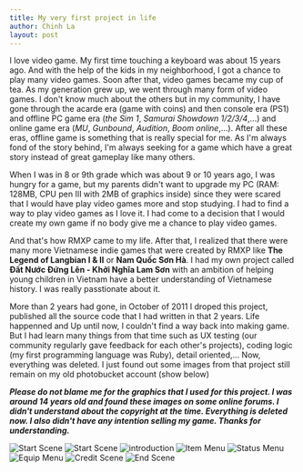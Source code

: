 ```yaml
---
title: My very first project in life
author: Chinh La
layout: post
---
```



I love video game. My first time touching a keyboard was about 15 years ago. And with the help of the kids in my neighborhood, I got a chance to play many video games. Soon after that, video games became my cup of tea. As my generation grew up, we went through many form of video games. I don't know much about the others but in my community, I have gone through the acarde era (game with coins) and then console era (PS1) and offline PC game era (_the Sim 1_, _Samurai Showdown 1/2/3/4_,...) and online game era (_MU_, _Gunbound_, _Audition_, _Boom online_,...). After all these eras, offline game is something that is really special for me. As I'm always fond of the story behind, I'm always seeking for a game which have a great story instead of great gameplay like many others.

When I was in 8 or 9th grade which was about 9 or 10 years ago, I was hungry for a game, but my parents didn't want to upgrade my PC (RAM: 128MB, CPU pen III with 2MB of graphics inside) since they were scared that I would have play video games more and stop studying. I had to find a way to play video games as I love it. I had come to a decision that I would create my own game if no body give me a chance to play video games.

And that's how RMXP came to my life. After that, I realized that there were many more Vietnamese indie games that were created by RMXP like **The Legend of Langbian I & II** or **Nam Quốc Sơn Hà**. I had my own project called **Đất Nước Đứng Lên - Khởi Nghĩa Lam Sơn** with an ambition of helping young children in Vietnam have a better understanding of Vietnamese history. I was really passtionate about it.

More than 2 years had gone, in October of 2011 I droped this project, published all the source code that I had written in that 2 years. Life happenned and Up until now, I couldn't find a way back into making game. But I had learn many things from that time such as UX testing (our community regularly gave feedback for each other's projects), coding logic (my first programming language was Ruby), detail oriented,... Now, everything was deleted. I just found out some images from that project still remain on my old photobucket account (show below)

__*Please do not blame me for the graphics that I used for this project. I was around 14 years old and found these images on some online forums. I didn't understand about the copyright at the time. Everything is deleted now. I also didn't have any intention selling my game. Thanks for understanding.*__

![Start Scene](/assests/images/2018-11-09-first-project/start1.JPG)
![Start Scene](/assests/images/2018-11-09-first-project/start2.JPG)
![introduction](/assests/images/2018-11-09-first-project/gt1.PNG)
![Item Menu](/assests/images/2018-11-09-first-project/Item.PNG)
![Status Menu](/assests/images/2018-11-09-first-project/Status.PNG)
![Equip Menu](/assests/images/2018-11-09-first-project/Equip.PNG)
![Credit Scene](/assests/images/2018-11-09-first-project/credit.PNG)
![End Scene](/assests/images/2018-11-09-first-project/End.PNG)
